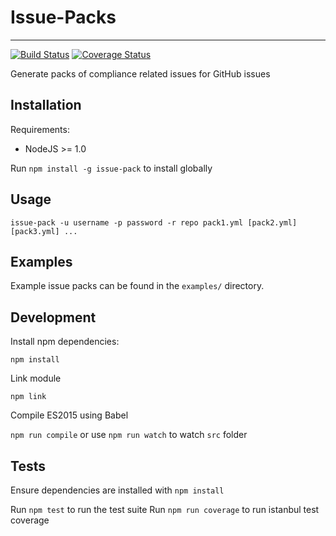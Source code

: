 # Issue-Packs
* * *

[![Build Status](https://travis-ci.org/cmbirk/Issue-Packs.svg?branch=master)](https://travis-ci.org/cmbirk/Issue-Packs)  [![Coverage Status](https://coveralls.io/repos/cmbirk/Issue-Packs/badge.svg?branch=master)](https://coveralls.io/r/cmbirk/Issue-Packs?branch=master)

Generate packs of compliance related issues for GitHub issues

## Installation

Requirements:

* NodeJS >= 1.0

Run `npm install -g issue-pack` to install globally

## Usage

`issue-pack -u username -p password -r repo pack1.yml [pack2.yml] [pack3.yml] ...`

## Examples

Example issue packs can be found in the `examples/` directory.

## Development

Install npm dependencies:

`npm install`

Link module

`npm link`

Compile ES2015 using Babel

`npm run compile` or use `npm run watch` to watch `src` folder

## Tests

Ensure dependencies are installed with `npm install`

Run `npm test` to run the test suite
Run `npm run coverage` to run istanbul test coverage
